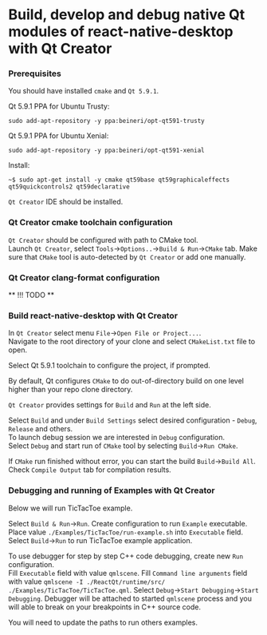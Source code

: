 # Build, develop and debug native Qt modules of react-native-desktop with Qt Creator

### Prerequisites

You should have installed `cmake` and `Qt 5.9.1`.

Qt 5.9.1 PPA for Ubuntu Trusty:

```
sudo add-apt-repository -y ppa:beineri/opt-qt591-trusty
```

Qt 5.9.1 PPA for Ubuntu Xenial:

```
sudo add-apt-repository -y ppa:beineri/opt-qt591-xenial
```

Install:

```
~$ sudo apt-get install -y cmake qt59base qt59graphicaleffects qt59quickcontrols2 qt59declarative
```

`Qt Creator` IDE should be installed.

### Qt Creator cmake toolchain configuration

`Qt Creator` should be configured with path to CMake tool.  
Launch `Qt Creator`, select `Tools`->`Options..`->`Build & Run`->`CMake` tab.
Make sure that `CMake` tool is auto-detected by `Qt Creator` or add one manually.

### Qt Creator clang-format configuration
** !!! TODO **

### Build react-native-desktop with Qt Creator

In `Qt Creator` select menu `File`->`Open File or Project...`.  
Navigate to the root directory of your clone and select `CMakeList.txt` file to open.

Select Qt 5.9.1 toolchain to configure the project, if prompted.

By default, Qt configures `CMake` to do out-of-directory build on one level higher than your repo clone directory.

`Qt Creator` provides settings for `Build` and `Run` at the left side.

Select `Build` and under `Build Settings` select desired configuration - `Debug`, `Release` and others.  
To launch debug session we are interested in `Debug` configuration.  
Select `Debug` and start run of `CMake` tool by selecting `Build`->`Run CMake`.  

If `CMake` run finished without error, you can start the build `Build`->`Build All`. Check `Compile Output` tab for compilation results.

### Debugging and running of Examples with Qt Creator

Below we will run TicTacToe example.

Select `Build & Run`->`Run`. Create configuration to run `Example` executable.  
Place value `./Examples/TicTacToe/run-example.sh` into `Executable` field.
Select `Build`->`Run` to run TicTacToe example application.

To use debugger for step by step C++ code debugging, create new `Run` configuration.  
Fill `Executable` field with value `qmlscene`.
Fill `Command line arguments` field with value `qmlscene -I ./ReactQt/runtime/src/ ./Examples/TicTacToe/TicTacToe.qml`.
Select `Debug`->`Start Debugging`->`Start Debugging`.
Debugger will be attached to started `qmlscene` process and you will able to break on your breakpoints in C++ source code.

You will need to update the paths to run others examples.
